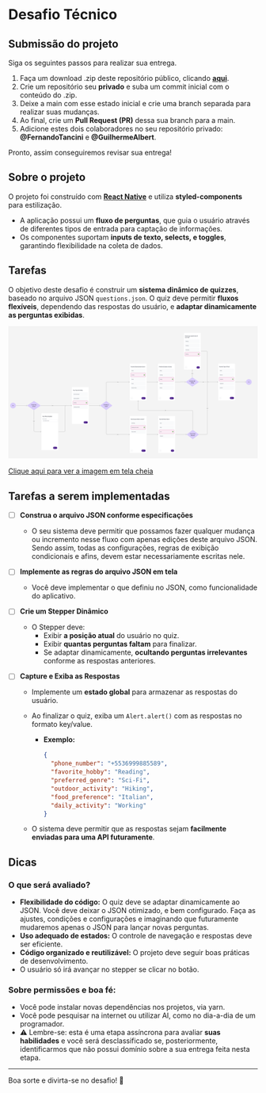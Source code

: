 # Desafio Técnico

## **Submissão do projeto**

Siga os seguintes passos para realizar sua entrega.

1. Faça um download .zip deste repositório público, clicando **[aqui](https://github.com/Cidadania-Ja/quizzer/archive/refs/heads/main.zip)**.
2. Crie um repositório seu **privado** e suba um commit inicial com o conteúdo do .zip.
3. Deixe a main com esse estado inicial e crie uma branch separada para realizar suas mudanças.
4. Ao final, crie um **Pull Request (PR)** dessa sua branch para a main.
5. Adicione estes dois colaboradores no seu repositório privado: **@FernandoTancini** e **@GuilhermeAlbert**.

Pronto, assim conseguiremos revisar sua entrega!

## **Sobre o projeto**

O projeto foi construído com **[React Native](https://reactnative.dev/)** e utiliza **styled-components** para estilização.

- A aplicação possui um **fluxo de perguntas**, que guia o usuário através de diferentes tipos de entrada para captação de informações.
- Os componentes suportam **inputs de texto, selects, e toggles**, garantindo flexibilidade na coleta de dados.

## Tarefas

O objetivo deste desafio é construir um **sistema dinâmico de quizzes**, baseado no arquivo JSON `questions.json`. O quiz deve permitir **fluxos flexíveis**, dependendo das respostas do usuário, e **adaptar dinamicamente as perguntas exibidas**.

![Fluxograma do quiz](flow.png)

[Clique aqui para ver a imagem em tela cheia](https://raw.githubusercontent.com/Cidadania-Ja/quizzer/refs/heads/main/docs/flow.png)

## Tarefas a serem implementadas

- [ ] **Construa o arquivo JSON conforme especificações**

  - O seu sistema deve permitir que possamos fazer qualquer mudança ou incremento nesse fluxo com apenas edições deste arquivo JSON. Sendo assim, todas as configurações, regras de exibição condicionais e afins, devem estar necessariamente escritas nele.

- [ ] **Implemente as regras do arquivo JSON em tela**

  - Você deve implementar o que definiu no JSON, como funcionalidade do aplicativo.

- [ ] **Crie um Stepper Dinâmico**

  - O Stepper deve:
    - Exibir **a posição atual** do usuário no quiz.
    - Exibir **quantas perguntas faltam** para finalizar.
    - Se adaptar dinamicamente, **ocultando perguntas irrelevantes** conforme as respostas anteriores.

- [ ] **Capture e Exiba as Respostas**

  - Implemente um **estado global** para armazenar as respostas do usuário.
  - Ao finalizar o quiz, exiba um `Alert.alert()` com as respostas no formato key/value.

    - **Exemplo:**

      ```json
      {
        "phone_number": "+5536999885589",
        "favorite_hobby": "Reading",
        "preferred_genre": "Sci-Fi",
        "outdoor_activity": "Hiking",
        "food_preference": "Italian",
        "daily_activity": "Working"
      }
      ```

  - O sistema deve permitir que as respostas sejam **facilmente enviadas para uma API futuramente**.

## Dicas

### **O que será avaliado?**

- **Flexibilidade do código:** O quiz deve se adaptar dinamicamente ao JSON. Você deve deixar o JSON otimizado, e bem configurado. Faça as ajustes, condições e configurações e imaginando que futuramente mudaremos apenas o JSON para lançar novas perguntas.
- **Uso adequado de estados:** O controle de navegação e respostas deve ser eficiente.
- **Código organizado e reutilizável:** O projeto deve seguir boas práticas de desenvolvimento.
- O usuário só irá avançar no stepper se clicar no botão.

### **Sobre permissões e boa fé:**

- Você pode instalar novas dependências nos projetos, via yarn.
- Você pode pesquisar na internet ou utilizar AI, como no dia-a-dia de um programador.
- ⚠️ Lembre-se: esta é uma etapa assíncrona para avaliar **suas habilidades** e você será desclassificado se, posteriormente, identificarmos que não possui domínio sobre a sua entrega feita nesta etapa.

---

Boa sorte e divirta-se no desafio! 🚀
